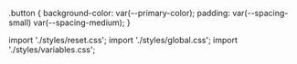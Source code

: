 <!-- To use these variables in other CSS files, you would do something like: -->

.button {
  background-color: var(--primary-color);
  padding: var(--spacing-small) var(--spacing-medium);
}

<!-- Remember to import these CSS files appropriately in your React components, 
and ensure they're included in your main index.js or App.js as needed: -->

import './styles/reset.css';
import './styles/global.css';
import './styles/variables.css';
